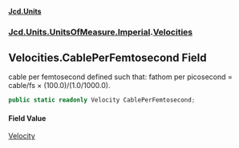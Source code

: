#### [Jcd.Units](index.md 'index')
### [Jcd.Units.UnitsOfMeasure.Imperial](Jcd.Units.UnitsOfMeasure.Imperial.md 'Jcd.Units.UnitsOfMeasure.Imperial').[Velocities](Velocities.md 'Jcd.Units.UnitsOfMeasure.Imperial.Velocities')

## Velocities.CablePerFemtosecond Field

cable per femtosecond defined such that: fathom per picosecond = cable/fs × (100.0)/(1.0/1000.0).

```csharp
public static readonly Velocity CablePerFemtosecond;
```

#### Field Value
[Velocity](Velocity.md 'Jcd.Units.UnitTypes.Velocity')